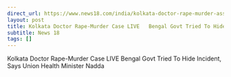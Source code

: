 ```yaml
---
direct_url: https://www.news18.com/india/kolkata-doctor-rape-murder-assistant-super-who-said-victim-died-by-suicide-summoned-protests-to-continue-liveblog-9013669.html
layout: post
title: Kolkata Doctor Rape-Murder Case LIVE   Bengal Govt Tried To Hide Incident,  Says Union Health Minister Nadda
subtitle: News 18
tags: []
---
```


Kolkata Doctor Rape-Murder Case LIVE   Bengal Govt Tried To Hide Incident,  Says Union Health Minister Nadda

